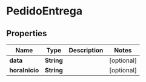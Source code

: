 
# PedidoEntrega

## Properties
Name | Type | Description | Notes
------------ | ------------- | ------------- | -------------
**data** | **String** |  |  [optional]
**horaInicio** | **String** |  |  [optional]



